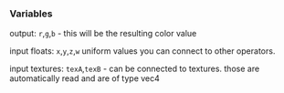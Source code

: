 ### Variables

output: `r`,`g`,`b` - this will be the resulting color value

input floats: `x`,`y`,`z`,`w` uniform values you can connect to other operators.

input textures: `texA`,`texB` - can be connected to textures. those are automatically read and are of type vec4
